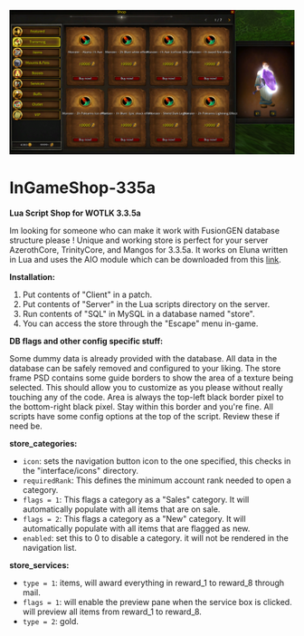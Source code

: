 ![Image](store.png)

# InGameShop-335a

**Lua Script Shop for WOTLK 3.3.5a**

Im looking for someone who can make it work with FusionGEN database structure please !
Unique and working store is perfect for your server AzerothCore, TrinityCore, and Mangos for 3.3.5a.
It works on Eluna written in Lua and uses the AIO module which can be downloaded from this [link](https://github.com/Rochet2/AIO).

**Installation:**

1. Put contents of "Client" in a patch.
2. Put contents of "Server" in the Lua scripts directory on the server.
3. Run contents of "SQL" in MySQL in a database named "store".
4. You can access the store through the "Escape" menu in-game.

**DB flags and other config specific stuff:**

Some dummy data is already provided with the database. All data in the database can be safely removed and configured to your liking. The store frame PSD contains some guide borders to show the area of a texture being selected. This should allow you to customize as you please without really touching any of the code. Area is always the top-left black border pixel to the bottom-right black pixel. Stay within this border and you're fine. All scripts have some config options at the top of the script. Review these if need be.

**store_categories:**

- `icon`: sets the navigation button icon to the one specified, this checks in the "interface/icons" directory.
- `requiredRank`: This defines the minimum account rank needed to open a category.
- `flags = 1`: This flags a category as a "Sales" category. It will automatically populate with all items that are on sale.
- `flags = 2`: This flags a category as a "New" category. It will automatically populate with all items that are flagged as new.
- `enabled`: set this to 0 to disable a category. it will not be rendered in the navigation list.

**store_services:**

- `type = 1`: items, will award everything in reward_1 to reward_8 through mail.
- `flags = 1`: will enable the preview pane when the service box is clicked. will preview all items from reward_1 to reward_8.
- `type = 2`: gold.



